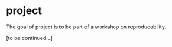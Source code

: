 
<!-- README.md is generated from README.Rmd. Please edit that file -->

# project

<!-- badges: start -->
<!-- badges: end -->

The goal of project is to be part of a workshop on reproducability.

\[to be continued…\]
